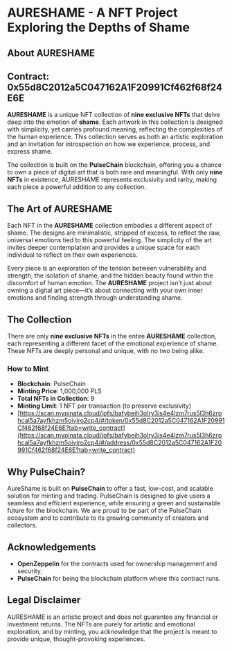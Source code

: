 # AURESHAME - A NFT Project Exploring the Depths of Shame

## About AURESHAME

## Contract: 0x55d8C2012a5C047162A1F20991Cf462f68f24E6E

**AURESHAME** is a unique NFT collection of **nine exclusive NFTs** that delve deep into the emotion of **shame**. Each artwork in this collection is designed with simplicity, yet carries profound meaning, reflecting the complexities of the human experience. This collection serves as both an artistic exploration and an invitation for introspection on how we experience, process, and express shame.

The collection is built on the **PulseChain** blockchain, offering you a chance to own a piece of digital art that is both rare and meaningful. With only **nine NFTs** in existence, AURESHAME represents exclusivity and rarity, making each piece a powerful addition to any collection.

## The Art of AURESHAME

Each NFT in the **AURESHAME** collection embodies a different aspect of shame. The designs are minimalistic, stripped of excess, to reflect the raw, universal emotions tied to this powerful feeling. The simplicity of the art invites deeper contemplation and provides a unique space for each individual to reflect on their own experiences.

Every piece is an exploration of the tension between vulnerability and strength, the isolation of shame, and the hidden beauty found within the discomfort of human emotion. The **AURESHAME** project isn’t just about owning a digital art piece—it’s about connecting with your own inner emotions and finding strength through understanding shame.

## The Collection

There are only **nine exclusive NFTs** in the entire **AURESHAME** collection, each representing a different facet of the emotional experience of shame. These NFTs are deeply personal and unique, with no two being alike.

### How to Mint

- **Blockchain**: PulseChain
- **Minting Price**: 1,000,000 PLS
- **Total NFTs in Collection**: 9
- **Minting Limit**: 1 NFT per transaction (to preserve exclusivity)
- [https://scan.mypinata.cloud/ipfs/bafybeih3olry3is4e4lzm7rus5l3h6zrphcal5a7ayfkhzm5oivjro2cp4/#/token/0x55d8C2012a5C047162A1F20991Cf462f68f24E6E?tab=write_contract](https://scan.mypinata.cloud/ipfs/bafybeih3olry3is4e4lzm7rus5l3h6zrphcal5a7ayfkhzm5oivjro2cp4/#/address/0x55d8C2012a5C047162A1F20991Cf462f68f24E6E?tab=write_contract)

## Why PulseChain?

AureShame is built on **PulseChain** to offer a fast, low-cost, and scalable solution for minting and trading. PulseChain is designed to give users a seamless and efficient experience, while ensuring a green and sustainable future for the blockchain. We are proud to be part of the PulseChain ecosystem and to contribute to its growing community of creators and collectors.


## Acknowledgements

- **OpenZeppelin** for the contracts used for ownership management and security.
- **PulseChain** for being the blockchain platform where this contract runs.


## Legal Disclaimer

AURESHAME is an artistic project and does not guarantee any financial or investment returns. The NFTs are purely for artistic and emotional exploration, and by minting, you acknowledge that the project is meant to provide unique, thought-provoking experiences.
